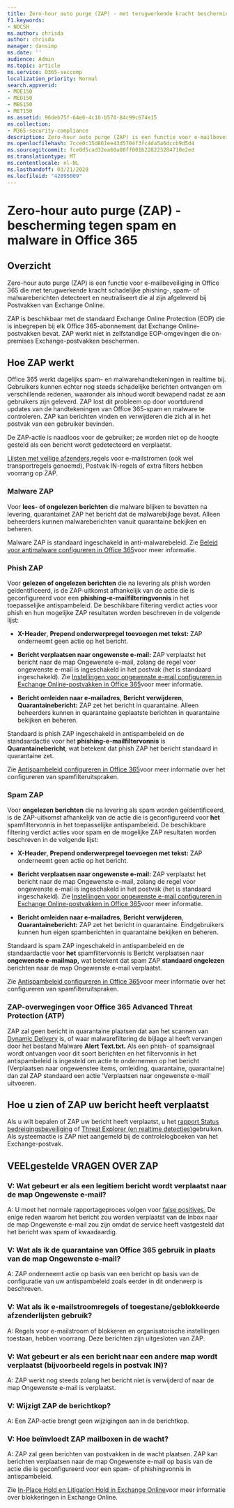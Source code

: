 ```yaml
---
title: Zero-hour auto purge (ZAP) - met terugwerkende kracht bescherming tegen spam, malware en phishing.
f1.keywords:
- NOCSH
ms.author: chrisda
author: chrisda
manager: dansimp
ms.date: ''
audience: Admin
ms.topic: article
ms.service: O365-seccomp
localization_priority: Normal
search.appverid:
- MOE150
- MED150
- MBS150
- MET150
ms.assetid: 96deb75f-64e8-4c10-b570-84c99c674e15
ms.collection:
- M365-security-compliance
description: Zero-hour auto purge (ZAP) is een functie voor e-mailbeveiliging in Office 365 die spam-, malware- of phishingberichten detecteert die al bij Exchange Online zijn bezorgd. Hoe ZAP dit doet, hangt af van het type schadelijke inhoud dat wordt gedetecteerd.
ms.openlocfilehash: 7cce0c15d861ee43d5704f3fc4da5a6dccb9d5d4
ms.sourcegitcommit: fce0d5cad32ea60a08ff001b228223284710e2ed
ms.translationtype: MT
ms.contentlocale: nl-NL
ms.lasthandoff: 03/21/2020
ms.locfileid: "42895009"
---
```

# <a name="zero-hour-auto-purge-zap---protection-against-spam-and-malware-in-office-365"></a>Zero-hour auto purge (ZAP) - bescherming tegen spam en malware in Office 365

## <a name="overview"></a>Overzicht

Zero-hour auto purge (ZAP) is een functie voor e-mailbeveiliging in Office 365 die met terugwerkende kracht schadelijke phishing-, spam- of malwareberichten detecteert en neutraliseert die al zijn afgeleverd bij Postvakken van Exchange Online.

ZAP is beschikbaar met de standaard Exchange Online Protection (EOP) die is inbegrepen bij elk Office 365-abonnement dat Exchange Online-postvakken bevat. ZAP werkt niet in zelfstandige EOP-omgevingen die on-premises Exchange-postvakken beschermen.

## <a name="how-zap-works"></a>Hoe ZAP werkt

Office 365 werkt dagelijks spam- en malwarehandtekeningen in realtime bij. Gebruikers kunnen echter nog steeds schadelijke berichten ontvangen om verschillende redenen, waaronder als inhoud wordt bewapend nadat ze aan gebruikers zijn geleverd. ZAP lost dit probleem op door voortdurend updates van de handtekeningen van Office 365-spam en malware te controleren. ZAP kan berichten vinden en verwijderen die zich al in het postvak van een gebruiker bevinden.

De ZAP-actie is naadloos voor de gebruiker; ze worden niet op de hoogte gesteld als een bericht wordt gedetecteerd en verplaatst.

[Lijsten met veilige afzenders,](create-safe-sender-lists-in-office-365.md)regels voor e-mailstromen (ook wel transportregels genoemd), Postvak IN-regels of extra filters hebben voorrang op ZAP.

### <a name="malware-zap"></a>Malware ZAP

Voor **lees- of ongelezen berichten** die malware blijken te bevatten na levering, quarantainet ZAP het bericht dat de malwarebijlage bevat. Alleen beheerders kunnen malwareberichten vanuit quarantaine bekijken en beheren.

Malware ZAP is standaard ingeschakeld in anti-malwarebeleid. Zie [Beleid voor antimalware configureren in Office 365](configure-anti-malware-policies.md)voor meer informatie.

### <a name="phish-zap"></a>Phish ZAP

Voor **gelezen of ongelezen berichten** die na levering als phish worden geïdentificeerd, is de ZAP-uitkomst afhankelijk van de actie die is geconfigureerd voor een **phishing-e-mailfilteringvonnis** in het toepasselijke antispambeleid. De beschikbare filtering verdict acties voor phish en hun mogelijke ZAP resultaten worden beschreven in de volgende lijst:

- **X-Header**, **Prepend onderwerpregel toevoegen met tekst:** ZAP onderneemt geen actie op het bericht.

- **Bericht verplaatsen naar ongewenste e-mail:** ZAP verplaatst het bericht naar de map Ongewenste e-mail, zolang de regel voor ongewenste e-mail is ingeschakeld in het postvak (het is standaard ingeschakeld). Zie [Instellingen voor ongewenste e-mail configureren in Exchange Online-postvakken in Office 365](configure-junk-email-settings-on-exo-mailboxes.md)voor meer informatie.

- **Bericht omleiden naar e-mailadres**, **Bericht verwijderen**, **Quarantainebericht:** ZAP zet het bericht in quarantaine. Alleen beheerders kunnen in quarantaine geplaatste berichten in quarantaine bekijken en beheren.

Standaard is phish ZAP ingeschakeld in antispambeleid en de standaardactie voor het **phishing-e-mailfiltervonnis** is **Quarantainebericht**, wat betekent dat phish ZAP het bericht standaard in quarantaine zet.

Zie [Antispambeleid configureren in Office 365](configure-your-spam-filter-policies.md)voor meer informatie over het configureren van spamfilteruitspraken.

### <a name="spam-zap"></a>Spam ZAP

Voor **ongelezen berichten** die na levering als spam worden geïdentificeerd, is de ZAP-uitkomst afhankelijk van de actie die is geconfigureerd voor **het** spamfiltervonnis in het toepasselijke antispambeleid. De beschikbare filtering verdict acties voor spam en de mogelijke ZAP resultaten worden beschreven in de volgende lijst:

- **X-Header**, **Prepend onderwerpregel toevoegen met tekst:** ZAP onderneemt geen actie op het bericht.

- **Bericht verplaatsen naar ongewenste e-mail:** ZAP verplaatst het bericht naar de map Ongewenste e-mail, zolang de regel voor ongewenste e-mail is ingeschakeld in het postvak (het is standaard ingeschakeld). Zie [Instellingen voor ongewenste e-mail configureren in Exchange Online-postvakken in Office 365](configure-junk-email-settings-on-exo-mailboxes.md)voor meer informatie.

- **Bericht omleiden naar e-mailadres**, **Bericht verwijderen**, **Quarantainebericht:** ZAP zet het bericht in quarantaine. Eindgebruikers kunnen hun eigen spamberichten in quarantaine bekijken en beheren.

Standaard is spam ZAP ingeschakeld in antispambeleid en de standaardactie voor **het** spamfiltervonnis is Bericht verplaatsen naar **ongewenste e-mailmap,** wat betekent dat spam ZAP **standaard ongelezen** berichten naar de map Ongewenste e-mail verplaatst.

Zie [Antispambeleid configureren in Office 365](configure-your-spam-filter-policies.md)voor meer informatie over het configureren van spamfilteruitspraken.

### <a name="zap-considerations-for-office-365-advanced-threat-protection-atp"></a>ZAP-overwegingen voor Office 365 Advanced Threat Protection (ATP)

ZAP zal geen bericht in quarantaine plaatsen dat aan het scannen van [Dynamic Delivery](dynamic-delivery-and-previewing.md) is, of waar malwarefiltering de bijlage al heeft vervangen door het bestand Malware **Alert Text.txt.** Als een phish- of spamsignaal wordt ontvangen voor dit soort berichten en het filtervonnis in het antispambeleid is ingesteld om actie te ondernemen op het bericht (Verplaatsen naar ongewenstee items, omleiding, quarantaine, quarantaine) dan zal ZAP standaard een actie 'Verplaatsen naar ongewenste e-mail' uitvoeren.

## <a name="how-to-see-if-zap-moved-your-message"></a>Hoe u zien of ZAP uw bericht heeft verplaatst

Als u wilt bepalen of ZAP uw bericht heeft verplaatst, u het [rapport Status bedreigingsbeveiliging](view-email-security-reports.md#threat-protection-status-report) of [Threat Explorer (en realtime detecties)](threat-explorer.md)gebruiken. Als systeemactie is ZAP niet aangemeld bij de controlelogboeken van het Exchange-postvak.

## <a name="zap-faq"></a>VEELgestelde VRAGEN OVER ZAP

### <a name="q-what-happens-if-a-legitimate-message-is-moved-to-the-junk-email-folder"></a>V: Wat gebeurt er als een legitiem bericht wordt verplaatst naar de map Ongewenste e-mail?

A: U moet het normale rapportageproces volgen voor [false positives.](report-junk-email-messages-to-microsoft.md) De enige reden waarom het bericht zou worden verplaatst van de Inbox naar de map Ongewenste e-mail zou zijn omdat de service heeft vastgesteld dat het bericht was spam of kwaadaardig.

### <a name="q-what-if-i-use-the-office-365-quarantine-instead-of-the-junk-mail-folder"></a>V: Wat als ik de quarantaine van Office 365 gebruik in plaats van de map Ongewenste e-mail?

A: ZAP onderneemt actie op basis van een bericht op basis van de configuratie van uw antispambeleid zoals eerder in dit onderwerp is beschreven.

### <a name="q-what-if-im-using-mail-flow-rules-or-allowedblocked-sender-lists"></a>V: Wat als ik e-mailstroomregels of toegestane/geblokkeerde afzenderlijsten gebruik?

A: Regels voor e-mailstroom of blokkeren en organisatorische instellingen toestaan, hebben voorrang. Deze berichten zijn uitgesloten van ZAP.

### <a name="q-what-if-a-message-is-moved-to-another-folder-eg-inbox-rules"></a>V: Wat gebeurt er als een bericht naar een andere map wordt verplaatst (bijvoorbeeld regels in postvak IN)?

A: ZAP werkt nog steeds zolang het bericht niet is verwijderd of naar de map Ongewenste e-mail is verplaatst.

### <a name="q-does-zap-change-the-message-header"></a>V: Wijzigt ZAP de berichtkop?

A: Een ZAP-actie brengt geen wijzigingen aan in de berichtkop.

### <a name="q-how-does-zap-affect-mailboxes-on-hold"></a>V: Hoe beïnvloedt ZAP mailboxen in de wacht?

A: ZAP zal geen berichten van postvakken in de wacht plaatsen. ZAP kan berichten verplaatsen naar de map Ongewenste e-mail op basis van de actie die is geconfigureerd voor een spam- of phishingvonnis in antispambeleid.

Zie [In-Place Hold en Litigation Hold in Exchange Online](https://docs.microsoft.com/Exchange/security-and-compliance/in-place-and-litigation-holds)voor meer informatie over blokkeringen in Exchange Online.
